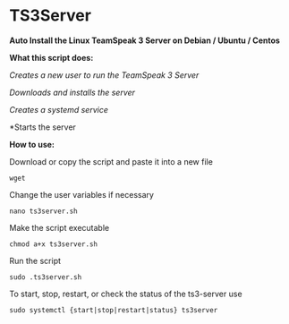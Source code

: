 # TS3Server
**Auto Install the Linux TeamSpeak 3 Server on Debian / Ubuntu / Centos**

**What this script does:**

*Creates a new user to run the TeamSpeak 3 Server*

*Downloads and installs the server*

*Creates a systemd service*

*Starts the server

**How to use:**

Download or copy the script and paste it into a new file

```wget ```

Change the user variables if necessary

```nano ts3server.sh```

Make the script executable
                                       
```chmod a+x ts3server.sh```

Run the script

```sudo .ts3server.sh```

To start, stop, restart, or check the status of the ts3-server use

```sudo systemctl {start|stop|restart|status} ts3server```
